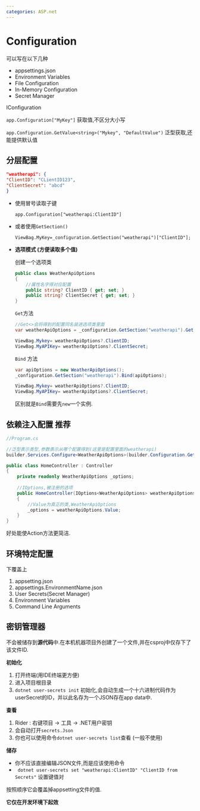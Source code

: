 ```yaml
---
categories: ASP.net
---
```


# Configuration

可以写在以下几种

*   appsettings.json
*   Environment Variables
*   File Configuration
*   In-Memory Configuration
*   Secret Manager

IConfiguration

`app.Configuration["MyKey"]` 获取值,不区分大小写

`app.Configuration.GetValue<string>("Mykey", "DefaultValue")` 泛型获取,还能提供默认值

## 分层配置

```JSON
"weatherapi": {
"ClientID": "CLientID123",
"ClientSecret": "abcd"
}
```

*   使用冒号读取子键

    `app.Configuration["weatherapi:ClientID"]` 

*   或者使用`GetSection()`

    `ViewBag.MyKey=_configuration.GetSection("weatherapi")["ClientID"];`

*   **选项模式 (方便读取多个值)**
   
    创建一个选项类

    ```C#
    public class WeatherApiOptions
    {
        //属性名字得对应配置
        public string? ClientID { get; set; }
        public string? ClientSecret { get; set; }
    }
    ```

    `Get`方法
    ```C#
    //Get<>会将得到的配置同名装进选项类里面
    var weatherApiOptions = _configuration.GetSection("weatherapi").Get<WeatherApiOptions>();
    
    ViewBag.Mykey= weatherApiOptions?.ClientID;
    ViewBag.MyAPIKey= weatherApiOptions?.ClientSecret;
    ```

    `Bind` 方法
    ```C#
    var apiOptions = new WeatherApiOptions();
    _configuration.GetSection("weatherapi").Bind(apiOptions);

    ViewBag.Mykey= weatherApiOptions?.ClientID;
    ViewBag.MyAPIKey= weatherApiOptions?.ClientSecret;
    ```

    区别就是`Bind`需要先`new`一个实例.

## 依赖注入配置 推荐

```C#
//Program.cs

//泛型表示类型,参数表示从哪个配置得到(这里是配置里面的weatherapi)
builder.Services.Configure<WeatherApiOptions>(builder.Configuration.GetSection("weatherapi"));
```
```C#
public class HomeController : Controller
{
    private readonly WeatherApiOptions _options;
    
    //IOptions,被注册的选项
    public HomeController(IOptions<WeatherApiOptions> weatherApiOptions)
    {
        //Value为真正的类,WeatherApiOptions
        _options = weatherApiOptions.Value;
    }
}
```
好处能使Action方法更简洁.

## 环境特定配置

下覆盖上

1.  appsetting.json 
2.  appsettings.EnvironmentName.json  
3.  User Secrets(Secret Manager)  
4.  Environment Variables  
5.  Command Line Arguments 

## 密钥管理器

不会被储存到**源代码**中.在本机机器项目外创建了一个文件,并在csproj中仅存下了该文件ID.

**初始化**

1.  打开终端(用IDE终端更方便)
2.  进入项目根目录
3.  `dotnet user-secrets init` 初始化,会自动生成一个十六进制代码作为userSecret的ID，并以此名存为一个JSON存在app data中.

**查看** 

1.  Rider : 右键项目 -> 工具 -> .NET用户密钥
2.  会自动打开`secrets.Json`
3.  你也可以使用命令`dotnet user-secrets list`查看 (一般不使用)

**储存**

*   你不应该直接编辑JSON文件,而是应该使用命令
*   ` dotnet user-secrets set "weatherapi:ClientID" "ClientID from Secrets"` 设置键值对
  
按照顺序它会覆盖掉appsetting文件的值.

**它仅在开发环境下起效**